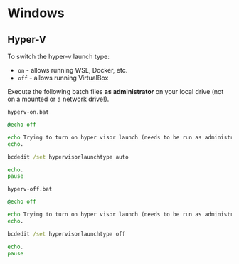 # Windows

## Hyper-V

To switch the hyper-v launch type:

- `on` - allows running WSL, Docker, etc.
- `off` - allows running VirtualBox

Execute the following batch files **as administrator** on your local drive (not on a mounted or a network drive!).

`hyperv-on.bat`

```bat
@echo off

echo Trying to turn on hyper visor launch (needs to be run as administrator) . . .
echo.

bcdedit /set hypervisorlaunchtype auto

echo.
pause
```

`hyperv-off.bat`

```bat
@echo off

echo Trying to turn on hyper visor launch (needs to be run as administrator) . . .
echo.

bcdedit /set hypervisorlaunchtype off

echo.
pause
```